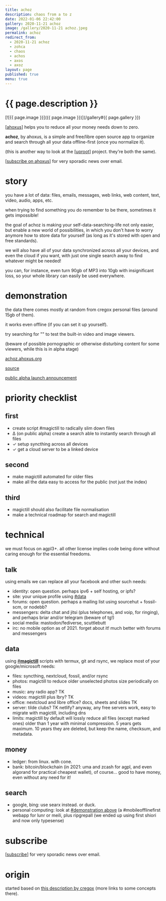 ```yaml
---
title: achoz
description: chaos from a to z
date: 2022-01-06 22:42:00
gallery: 2020-11-21 achoz
image: /gallery/2020-11-21 achoz.jpeg
permalink: achoz
redirect_from:
  - 2020-11-21 achoz 
  - zohca
  - chaos
  - achos
  - axos
  - axoz
layout: page
published: true
menu: true
---
```


# {{ page.description }}

[![{{ page.image }}]({{ page.image }})](/gallery#{{ page.gallery }})

[[ahoxus](/)] helps you to reduce all your money needs down to zero.

**achoz**, by ahoxus, is a simple and free/libre open source app to organize and search through all your data offline-first (once you normalize it).

(this is another way to look at the [[uproot](/uproot)] project. they're both the same).

[[subscribe on ahoxus](/#subscribe)] for very sporadic news over email.

# story

you have a lot of data: files, emails, messages, web links, web content, text, video, audio, apps, etc.

when trying to find something you do remember to be there, sometimes it gets impossible!

the goal of achoz is making your self-data-searching-life not only easier, but enable a new world of possibilities, in which you don't have to worry anymore how to store data for yourself (as long as it's stored with open and free standards).

we will also have all of your data synchronized across all your devices, and even the cloud if you want, with just one single search away to find whatever might be needed!

you can, for instance, even turn 90gb of MP3 into 10gb with insignificant loss, so your whole library can easily be used everywhere.

# demonstration

the data there comes mostly at random from cregox personal files (around 15gb of them).

it works even offline (if you can set it up yourself).

try searching for "" to test the built-in video and image viewers.

(beware of possible pornographic or otherwise disturbing content for some viewers, while this is in alpha stage)

[achoz.ahoxus.org](http://achoz.ahoxus.org)

[source](https://github.com/kcubeterm/achoz)

[public alpha launch announcement](https://www.reddit.com/r/selfhosted/comments/rtc2q2/achoz_a_selfhost_search_engine_for_your_personal/)

# priority checklist

## first

- create script #magictill to radically slim down files
- ∆ (on public alpha) create a search able to instantly search through all files
- ✓ setup syncthing across all devices
- ✓ get a cloud server to be a linked device

## second

- make magictill automated for older files
- make all the data easy to access for the public (not just the index)

## third

- magictill should also facilitate file normalisation
- make a technical roadmap for search and magictill

# technical

we must focus on agpl3+. all other license implies code being done without caring enough for the essential freedoms.

## talk

using emails we can replace all your facebook and other such needs:

- identity: open question. perhaps ipv6 + self hosting, or ipfs?
- site: your unique profile using [#data](#data)
- forums: open question. perhaps a mailing list using sourcehut + fossil-scm, or nodebb?
- messengers: delta chat and jitsi (plus telephones, and voip, for ringing), and perhaps briar and/or telegram (beware of tg!)
- social media: mastodon/fediverse, scuttlebutt
- irc: no mobile option as of 2021. forget about it! much better with forums and messengers

## data

using [#**magictill**](#origin) scripts with termux, git and rsync, we replace most of your google/microsoft needs:

- files: syncthing, nextcloud, fossil, and/or rsync
- photos: magictill to reduce older unselected photos size periodically on files
- music: any radio app? TK
- videos: magictill plus lbry? TK
- office: nextcloud and libre office? docs, sheets and slides TK
- server: tilde clubs? TK netlify? anyway, any free servers work, easy to migrate with magictill, including dns
- limits: magictill by default will lossly reduce all files (except marked ones) older than 1 year with minimal compression. 5 years gets maximum. 10 years they are deleted, but keep the name, checksum, and metadata.

## money

- ledger: from linux. with cone.
- bank: bitcoin/blockchain (in 2021: uma and zcash for agpl, and even algorand for practical cheapest wallet), of course... good to have money, even without any need for it!

## search

- google, bing: use searx instead. or duck.
- personal computing: look at [#demonstration above](#demonstration) (a #mobileofflinefirst webapp for lunr or meili, plus ripgrepall (we ended up using first shiori and now only typesense)

# subscribe
[[subscribe](/#subscribe)] for very sporadic news over email.

# origin
started based on [this description by cregox](http://cregox.net/achoz) (more links to some concepts there).
